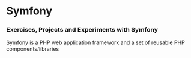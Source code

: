 # Symfony

### Exercises, Projects and Experiments with Symfony

Symfony is a PHP web application framework and a set of reusable PHP components/libraries
